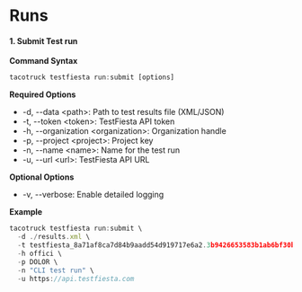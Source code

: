 # Runs

#### 1. Submit Test run

**Command Syntax**

```javascript
tacotruck testfiesta run:submit [options]
```

**Required Options**

* -d, --data \<path>: Path to test results file (XML/JSON)
* -t, --token \<token>: TestFiesta API token
* -h, --organization \<organization>: Organization handle
* -p, --project \<project>: Project key
* -n, --name \<name>: Name for the test run
* -u, --url \<url>: TestFiesta API URL

**Optional Options**

* -v, --verbose: Enable detailed logging

**Example**

```javascript
tacotruck testfiesta run:submit \
  -d ./results.xml \
  -t testfiesta_8a71af8ca7d84b9aadd54d919717e6a2.3b9426653583b1ab6bf30ba161e7fb5c \
  -h offici \
  -p DOLOR \
  -n "CLI test run" \
  -u https://api.testfiesta.com
  
```
